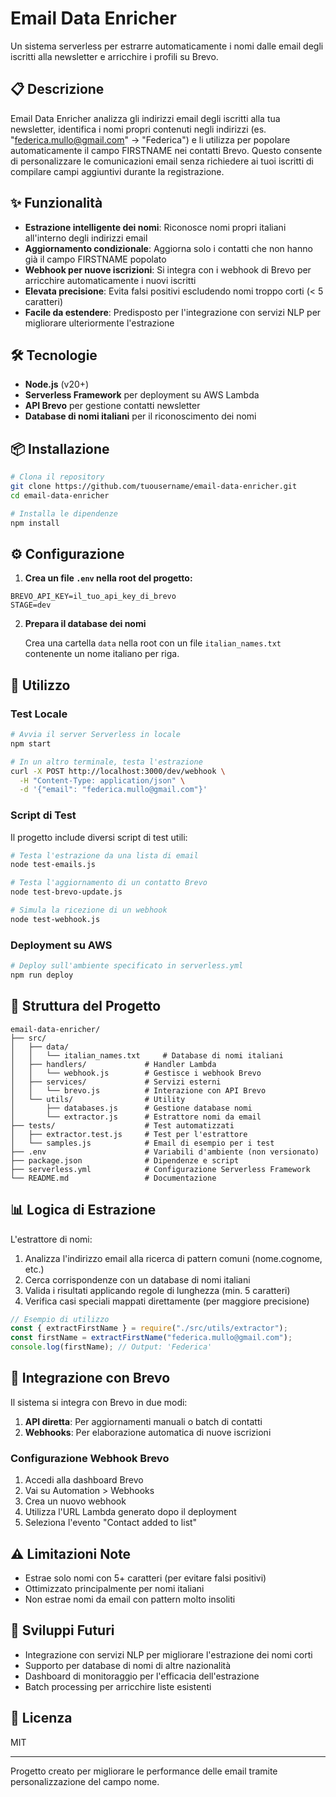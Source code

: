 # Email Data Enricher

Un sistema serverless per estrarre automaticamente i nomi dalle email degli iscritti alla newsletter e arricchire i profili su Brevo.

## 📋 Descrizione

Email Data Enricher analizza gli indirizzi email degli iscritti alla tua newsletter, identifica i nomi propri contenuti negli indirizzi (es. "federica.mullo@gmail.com" → "Federica") e li utilizza per popolare automaticamente il campo FIRSTNAME nei contatti Brevo. Questo consente di personalizzare le comunicazioni email senza richiedere ai tuoi iscritti di compilare campi aggiuntivi durante la registrazione.

## ✨ Funzionalità

- **Estrazione intelligente dei nomi**: Riconosce nomi propri italiani all'interno degli indirizzi email
- **Aggiornamento condizionale**: Aggiorna solo i contatti che non hanno già il campo FIRSTNAME popolato
- **Webhook per nuove iscrizioni**: Si integra con i webhook di Brevo per arricchire automaticamente i nuovi iscritti
- **Elevata precisione**: Evita falsi positivi escludendo nomi troppo corti (< 5 caratteri)
- **Facile da estendere**: Predisposto per l'integrazione con servizi NLP per migliorare ulteriormente l'estrazione

## 🛠️ Tecnologie

- **Node.js** (v20+)
- **Serverless Framework** per deployment su AWS Lambda
- **API Brevo** per gestione contatti newsletter
- **Database di nomi italiani** per il riconoscimento dei nomi

## 📦 Installazione

```bash
# Clona il repository
git clone https://github.com/tuousername/email-data-enricher.git
cd email-data-enricher

# Installa le dipendenze
npm install
```

## ⚙️ Configurazione

1. **Crea un file `.env` nella root del progetto:**

```
BREVO_API_KEY=il_tuo_api_key_di_brevo
STAGE=dev
```

2. **Prepara il database dei nomi**

   Crea una cartella `data` nella root con un file `italian_names.txt` contenente un nome italiano per riga.

## 🚀 Utilizzo

### Test Locale

```bash
# Avvia il server Serverless in locale
npm start

# In un altro terminale, testa l'estrazione
curl -X POST http://localhost:3000/dev/webhook \
  -H "Content-Type: application/json" \
  -d '{"email": "federica.mullo@gmail.com"}'
```

### Script di Test

Il progetto include diversi script di test utili:

```bash
# Testa l'estrazione da una lista di email
node test-emails.js

# Testa l'aggiornamento di un contatto Brevo
node test-brevo-update.js

# Simula la ricezione di un webhook
node test-webhook.js
```

### Deployment su AWS

```bash
# Deploy sull'ambiente specificato in serverless.yml
npm run deploy
```

## 📁 Struttura del Progetto

```
email-data-enricher/
├── src/
│   ├── data/
│   │   └── italian_names.txt     # Database di nomi italiani
│   ├── handlers/             # Handler Lambda
│   │   └── webhook.js        # Gestisce i webhook Brevo
│   ├── services/             # Servizi esterni
│   │   └── brevo.js          # Interazione con API Brevo
│   └── utils/                # Utility
│       ├── databases.js      # Gestione database nomi
│       └── extractor.js      # Estrattore nomi da email
├── tests/                    # Test automatizzati
│   ├── extractor.test.js     # Test per l'estrattore
│   └── samples.js            # Email di esempio per i test
├── .env                      # Variabili d'ambiente (non versionato)
├── package.json              # Dipendenze e script
├── serverless.yml            # Configurazione Serverless Framework
└── README.md                 # Documentazione
```

## 📊 Logica di Estrazione

L'estrattore di nomi:

1. Analizza l'indirizzo email alla ricerca di pattern comuni (nome.cognome, etc.)
2. Cerca corrispondenze con un database di nomi italiani
3. Valida i risultati applicando regole di lunghezza (min. 5 caratteri)
4. Verifica casi speciali mappati direttamente (per maggiore precisione)

```javascript
// Esempio di utilizzo
const { extractFirstName } = require("./src/utils/extractor");
const firstName = extractFirstName("federica.mullo@gmail.com");
console.log(firstName); // Output: 'Federica'
```

## 🔄 Integrazione con Brevo

Il sistema si integra con Brevo in due modi:

1. **API diretta**: Per aggiornamenti manuali o batch di contatti
2. **Webhooks**: Per elaborazione automatica di nuove iscrizioni

### Configurazione Webhook Brevo

1. Accedi alla dashboard Brevo
2. Vai su Automation > Webhooks
3. Crea un nuovo webhook
4. Utilizza l'URL Lambda generato dopo il deployment
5. Seleziona l'evento "Contact added to list"

## ⚠️ Limitazioni Note

- Estrae solo nomi con 5+ caratteri (per evitare falsi positivi)
- Ottimizzato principalmente per nomi italiani
- Non estrae nomi da email con pattern molto insoliti

## 🔮 Sviluppi Futuri

- Integrazione con servizi NLP per migliorare l'estrazione dei nomi corti
- Supporto per database di nomi di altre nazionalità
- Dashboard di monitoraggio per l'efficacia dell'estrazione
- Batch processing per arricchire liste esistenti

## 📄 Licenza

MIT

---

Progetto creato per migliorare le performance delle email tramite personalizzazione del campo nome.
